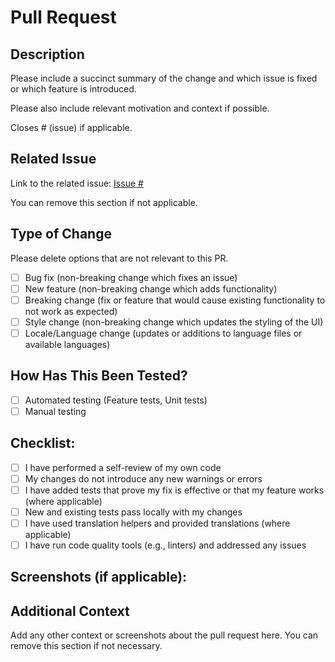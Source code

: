 # Pull Request

## Description

Please include a succinct summary of the change and which issue is fixed or which feature is introduced.

Please also include relevant motivation and context if possible.

Closes # (issue) if applicable.

## Related Issue

Link to the related issue: [Issue #](URL)

You can remove this section if not applicable.

## Type of Change

Please delete options that are not relevant to this PR.

- [ ] Bug fix (non-breaking change which fixes an issue)
- [ ] New feature (non-breaking change which adds functionality)
- [ ] Breaking change (fix or feature that would cause existing functionality to not work as expected)
- [ ] Style change (non-breaking change which updates the styling of the UI)
- [ ] Locale/Language change (updates or additions to language files or available languages)

## How Has This Been Tested?

- [ ] Automated testing (Feature tests, Unit tests)
- [ ] Manual testing

## Checklist:

- [ ] I have performed a self-review of my own code
- [ ] My changes do not introduce any new warnings or errors
- [ ] I have added tests that prove my fix is effective or that my feature works (where applicable)
- [ ] New and existing tests pass locally with my changes
- [ ] I have used translation helpers and provided translations (where applicable)
- [ ] I have run code quality tools (e.g., linters) and addressed any issues

## Screenshots (if applicable):

## Additional Context

Add any other context or screenshots about the pull request here. You can remove this section if not necessary.
